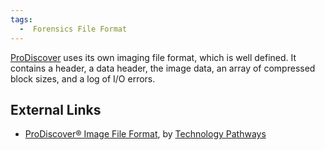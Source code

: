 ```yaml
---
tags:
  -  Forensics File Format 
---
```

[ProDiscover](prodiscover.md) uses its own imaging file format,
which is well defined. It contains a header, a data header, the image
data, an array of compressed block sizes, and a log of I/O errors.

## External Links

- [ProDiscover® Image File
  Format](http://www.techpathways.com/uploads/ProDiscoverImageFileFormatv4.pdf),
  by [Technology Pathways](technology_pathways.md)